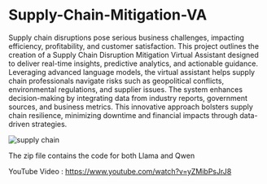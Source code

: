 # Supply-Chain-Mitigation-VA
Supply chain disruptions pose serious business challenges, impacting efficiency, profitability, and customer satisfaction. This project outlines the creation of a Supply Chain Disruption Mitigation Virtual Assistant designed to deliver real-time insights, predictive analytics, and actionable guidance. Leveraging advanced language models, the virtual assistant helps supply chain professionals navigate risks such as geopolitical conflicts, environmental regulations, and supplier issues. The system enhances decision-making by integrating data from industry reports, government sources, and business metrics. This innovative approach bolsters supply chain resilience, minimizing downtime and financial impacts through data-driven strategies.

![supply chain](https://github.com/user-attachments/assets/f4104a1f-8596-4ae1-968e-9e38c445c9dc)


The zip file contains the code for both Llama and Qwen

YouTube Video : https://www.youtube.com/watch?v=yZMibPsJrJ8
